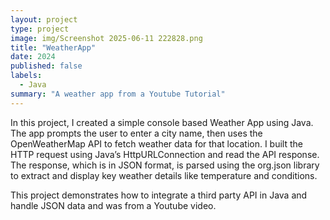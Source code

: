 ```yaml
---
layout: project
type: project
image: img/Screenshot 2025-06-11 222828.png
title: "WeatherApp"
date: 2024
published: false
labels:
  - Java
summary: "A weather app from a Youtube Tutorial"
---
```


In this project, I created a simple console based Weather App using Java. The app prompts the user to enter a city name, then uses the OpenWeatherMap API to fetch  weather data for that location. I built the HTTP request using Java’s HttpURLConnection and read the API response. The response, which is in JSON format, is parsed using the org.json library to extract and display key weather details like temperature and conditions. 

This project demonstrates how to integrate a third party API in Java and handle JSON data and was from a Youtube video.
